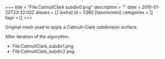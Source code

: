 +++
title = "File:CatmullClark subdiv0.png"
description = ""
date = 2010-01-22T23:32:02Z
aliases = []
[extra]
id = 5360
[taxonomies]
categories = []
tags = []
+++

Original mesh used to apply a Catmull–Clark subdivision surface.

After iteration of the algorythm:
* File:CatmullClark_subdiv1.png
* File:CatmullClark_subdiv2.png
